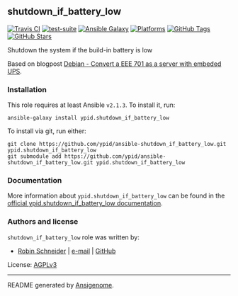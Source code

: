 ## shutdown_if_battery_low

<!-- This file was generated by Ansigenome. Do not edit this file directly but
     instead have a look at the files in the ./meta/ directory. -->

[![Travis CI](https://img.shields.io/travis/ypid/ansible-shutdown_if_battery_low.svg?style=flat)](https://travis-ci.org/ypid/ansible-shutdown_if_battery_low)
[![test-suite](https://img.shields.io/badge/test--suite-ansible--shutdown__if__battery__low-blue.svg?style=flat)](https://github.com/ypid/test-suite-ypid/tree/master/ansible-shutdown_if_battery_low/)
[![Ansible Galaxy](https://img.shields.io/badge/galaxy-ypid.shutdown_if_battery_low-660198.svg?style=flat)](https://galaxy.ansible.com/ypid/shutdown_if_battery_low)
[![Platforms](https://img.shields.io/badge/platforms-debian%20/%20ubuntu-lightgrey.svg?style=flat)](#)
[![GitHub Tags](https://img.shields.io/github/tag/ypid/ansible-shutdown_if_battery_low.svg)](https://github.com/ypid/ansible-shutdown_if_battery_low)
[![GitHub Stars](https://img.shields.io/github/stars/ypid/ansible-shutdown_if_battery_low.svg)](https://github.com/ypid/ansible-shutdown_if_battery_low)

Shutdown the system if the build-in battery is low

Based on blogpost [Debian - Convert a EEE 701 as a server with embeded UPS](http://bernaerts.dyndns.org/linux/75-debian/200-debian-eeeserver-powerfailure).

### Installation

This role requires at least Ansible `v2.1.3`. To install it, run:

```Shell
ansible-galaxy install ypid.shutdown_if_battery_low
```

To install via git, run either:

```Shell
git clone https://github.com/ypid/ansible-shutdown_if_battery_low.git ypid.shutdown_if_battery_low
git submodule add https://github.com/ypid/ansible-shutdown_if_battery_low.git ypid.shutdown_if_battery_low
```

### Documentation

More information about `ypid.shutdown_if_battery_low` can be found in the
[official ypid.shutdown_if_battery_low documentation](https://ypid-ansible-roles.readthedocs.io/en/latest/ansible/roles/ansible-shutdown_if_battery_low/docs/).






### Authors and license

`shutdown_if_battery_low` role was written by:

- [Robin Schneider](https://me.ypid.de/) | [e-mail](mailto:ypid@riseup.net) | [GitHub](https://github.com/ypid)

License: [AGPLv3](https://tldrlegal.com/license/gnu-affero-general-public-license-v3-%28agpl-3.0%29)

***

README generated by [Ansigenome](https://github.com/nickjj/ansigenome/).
